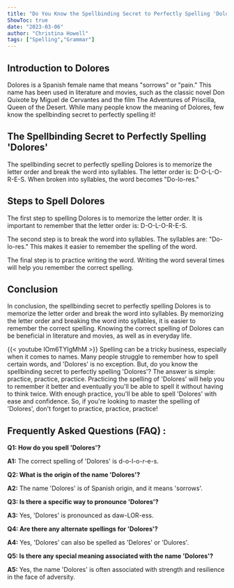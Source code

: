 ```yaml
---
title: "Do You Know the Spellbinding Secret to Perfectly Spelling 'Dolores'?"
ShowToc: true 
date: "2023-03-06"
author: "Christina Howell" 
tags: ["Spelling","Grammar"]
---
```

## Introduction to Dolores

Dolores is a Spanish female name that means "sorrows" or "pain." This name has been used in literature and movies, such as the classic novel Don Quixote by Miguel de Cervantes and the film The Adventures of Priscilla, Queen of the Desert. While many people know the meaning of Dolores, few know the spellbinding secret to perfectly spelling it!

## The Spellbinding Secret to Perfectly Spelling 'Dolores'

The spellbinding secret to perfectly spelling Dolores is to memorize the letter order and break the word into syllables. The letter order is: D-O-L-O-R-E-S. When broken into syllables, the word becomes "Do-lo-res."

## Steps to Spell Dolores

The first step to spelling Dolores is to memorize the letter order. It is important to remember that the letter order is: D-O-L-O-R-E-S.

The second step is to break the word into syllables. The syllables are: "Do-lo-res." This makes it easier to remember the spelling of the word.

The final step is to practice writing the word. Writing the word several times will help you remember the correct spelling.

## Conclusion

In conclusion, the spellbinding secret to perfectly spelling Dolores is to memorize the letter order and break the word into syllables. By memorizing the letter order and breaking the word into syllables, it is easier to remember the correct spelling. Knowing the correct spelling of Dolores can be beneficial in literature and movies, as well as in everyday life.

{{< youtube IOm6TYIgMhM >}} 
Spelling can be a tricky business, especially when it comes to names. Many people struggle to remember how to spell certain words, and 'Dolores' is no exception. But, do you know the spellbinding secret to perfectly spelling 'Dolores'? The answer is simple: practice, practice, practice. Practicing the spelling of 'Dolores' will help you to remember it better and eventually you'll be able to spell it without having to think twice. With enough practice, you'll be able to spell 'Dolores' with ease and confidence. So, if you're looking to master the spelling of 'Dolores', don't forget to practice, practice, practice!

## Frequently Asked Questions (FAQ) :
**Q1: How do you spell 'Dolores'?**

**A1:** The correct spelling of 'Dolores' is d-o-l-o-r-e-s.

**Q2: What is the origin of the name 'Dolores'?**

**A2:** The name 'Dolores' is of Spanish origin, and it means 'sorrows'.

**Q3: Is there a specific way to pronounce 'Dolores'?**

**A3:** Yes, 'Dolores' is pronounced as daw-LOR-ess.

**Q4: Are there any alternate spellings for 'Dolores'?**

**A4:** Yes, 'Dolores' can also be spelled as 'Delores' or 'Dulores'.

**Q5: Is there any special meaning associated with the name 'Dolores'?**

**A5:** Yes, the name 'Dolores' is often associated with strength and resilience in the face of adversity.





